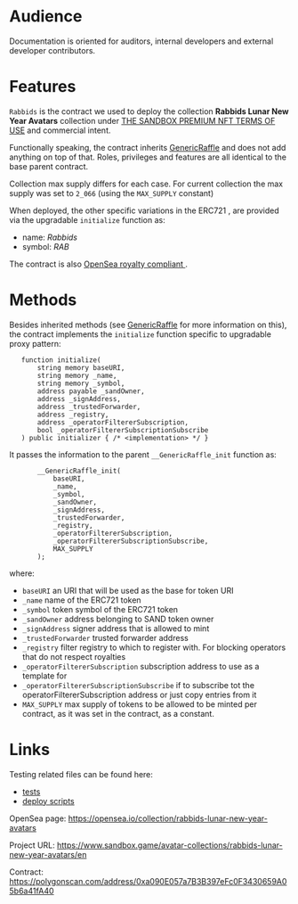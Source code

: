 # Audience

Documentation is oriented for auditors, internal developers and external developer contributors.

# Features

`Rabbids` is the contract we used to deploy the collection **Rabbids Lunar New Year Avatars** collection under [THE SANDBOX PREMIUM NFT TERMS OF USE](https://www.sandbox.game/en/premium-nft-terms-of-use/) and commercial intent.

Functionally speaking, the contract inherits [GenericRaffle](GenericRaffle.md) and does not add anything on top of that. Roles, privileges and features are all identical to the base parent contract.

Collection max supply differs for each case. For current collection the max supply was set to `2_066` (using the `MAX_SUPPLY` constant)

When deployed, the other specific variations in the ERC721 , are provided via the upgradable `initialize` function as:
- name: *Rabbids*
- symbol: *RAB*

The contract is also [OpenSea royalty compliant ](https://thesandboxgame.notion.site/Sandbox-s-OpenSea-Operator-Filter-Registry-Implementation-3338f625dc4b4a4b9f07f925d680842d).

# Methods

Besides inherited methods (see [GenericRaffle](GenericRaffle.md) for more information on this), the contract implements the `initialize` function specific to upgradable proxy pattern:

```Solidity
   function initialize(
       string memory baseURI,
       string memory _name,
       string memory _symbol,
       address payable _sandOwner,
       address _signAddress,
       address _trustedForwarder,
       address _registry,
       address _operatorFiltererSubscription,
       bool _operatorFiltererSubscriptionSubscribe
   ) public initializer { /* <implementation> */ }
```
It passes the information to the parent `__GenericRaffle_init` function as:
```Solidity
       __GenericRaffle_init(
           baseURI,           
           _name,
           _symbol,
           _sandOwner,
           _signAddress,
           _trustedForwarder,
           _registry,
           _operatorFiltererSubscription,
           _operatorFiltererSubscriptionSubscribe,
           MAX_SUPPLY
       );
```
where:


* `baseURI` an URI that will be used as the base for token URI
* `_name` name of the ERC721 token
* `_symbol` token symbol of the ERC721 token
* `_sandOwner` address belonging to SAND token owner
* `_signAddress` signer address that is allowed to mint
* `_trustedForwarder` trusted forwarder address
* `_registry` filter registry to which to register with. For blocking operators that do not respect royalties
* `_operatorFiltererSubscription` subscription address to use as a template for
* `_operatorFiltererSubscriptionSubscribe` if to subscribe tot the operatorFiltererSubscription address or just copy entries from it
* `MAX_SUPPLY` max supply of tokens to be allowed to be minted per contract, as it was set in the contract, as a constant.


# Links

Testing related files can be found here:
- [tests](../../../test/polygon/raffle/MadBalls/)
- [deploy scripts](../../../deploy_polygon/21_raffle_madballs/)

OpenSea page: https://opensea.io/collection/rabbids-lunar-new-year-avatars

Project URL: https://www.sandbox.game/avatar-collections/rabbids-lunar-new-year-avatars/en

Contract: https://polygonscan.com/address/0xa090E057a7B3B397eFc0F3430659A05b6a41fA40
